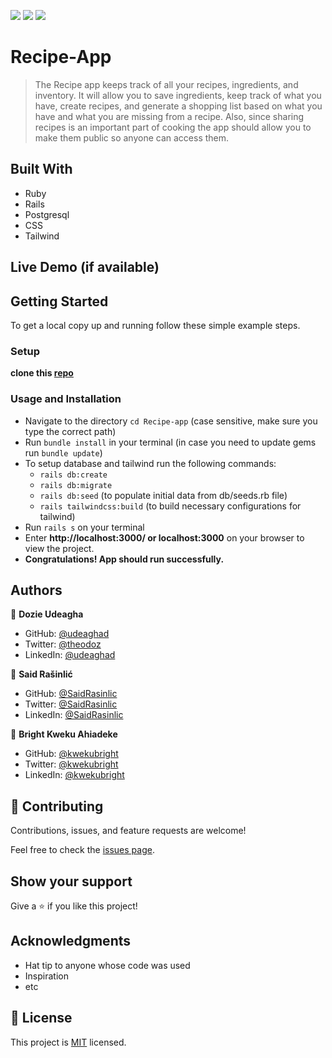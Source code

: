[![](https://img.shields.io/badge/Microverse-Dozie%20Udeagha-blueviolet)](https://github.com/udeaghad)
[![](https://img.shields.io/badge/Microverse-Said%20Rašinlić-blue)](https://github.com/SaidRasinlic)
[![](https://img.shields.io/badge/Microverse-Bright%20Kweku%20Ahiadeke-cyan)](https://github.com/kwekubright)
# Recipe-App

> The Recipe app keeps track of all your recipes, ingredients, and inventory. It will allow you to save ingredients, keep track of what you have, create recipes, and generate a shopping list based on what you have and what you are missing from a recipe. Also, since sharing recipes is an important part of cooking the app should allow you to make them public so anyone can access them.


## Built With

- Ruby
- Rails
- Postgresql
- CSS
- Tailwind

## Live Demo (if available)


## Getting Started

To get a local copy up and running follow these simple example steps.
### Setup
 **clone this [repo](https://github.com/udeaghad/recipe-app)**

### Usage and Installation
- Navigate to the directory `cd Recipe-app` (case sensitive, make sure you type the correct path)
- Run `bundle install` in your terminal (in case you need to update gems run `bundle update`)
- To setup database and tailwind run the following commands:
  - `rails db:create`
  - `rails db:migrate`
  - `rails db:seed` (to populate initial data from db/seeds.rb file)
  - `rails tailwindcss:build` (to build necessary configurations for tailwind)
- Run `rails s` on your terminal
- Enter **http://localhost:3000/ or localhost:3000** on your browser to view the project.
- **Congratulations! App should run successfully.**
## Authors

👤 **Dozie Udeagha**

- GitHub: [@udeaghad](https://github.com/udeaghad)
- Twitter: [@theodoz](https://twitter.com/theodoz)
- LinkedIn: [@udeaghad](https://www.linkedin.com/in/dozie-udeagha/)

👤 **Said Rašinlić**

- GitHub: [@SaidRasinlic](https://github.com/SaidRasinlic)
- Twitter: [@SaidRasinlic](https://twitter.com/SaidRasinlic)
- LinkedIn: [ @SaidRasinlic](https://www.linkedin.com/in/saidrasinlic/)

👤 **Bright Kweku Ahiadeke**

- GitHub: [@kwekubright](https://github.com/kwekubright)
- Twitter: [@kwekubright](https://twitter.com/kwekubright)
- LinkedIn: [@kwekubright](https://linkedin.com/in/kwekubright/)

## 🤝 Contributing

Contributions, issues, and feature requests are welcome!

Feel free to check the [issues page](https://github.com/udeaghad/recipe/issues/).

## Show your support

Give a ⭐️ if you like this project!

## Acknowledgments

- Hat tip to anyone whose code was used
- Inspiration
- etc

## 📝 License

This project is [MIT](./LICENSE) licensed.
